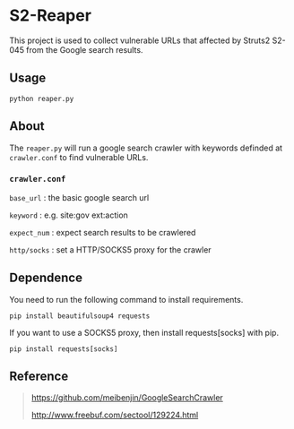 # S2-Reaper

This project is used to collect vulnerable URLs that affected by Struts2 S2-045 from the Google search results.

## Usage

```
python reaper.py
```

## About

The `reaper.py` will run a google search crawler with keywords definded at `crawler.conf` to find vulnerable URLs.

### `crawler.conf`

`base_url` : the basic google search url

`keyword` : e.g. site:gov ext:action

`expect_num` : expect search results to be crawlered

`http/socks` : set a HTTP/SOCKS5 proxy for the crawler

## Dependence

You need to run the following command to install requirements.

```
pip install beautifulsoup4 requests
```

If you want to use a SOCKS5 proxy, then install requests[socks] with pip.

```
pip install requests[socks]
```

## Reference

> 
> https://github.com/meibenjin/GoogleSearchCrawler
> 
> http://www.freebuf.com/sectool/129224.html
> 
